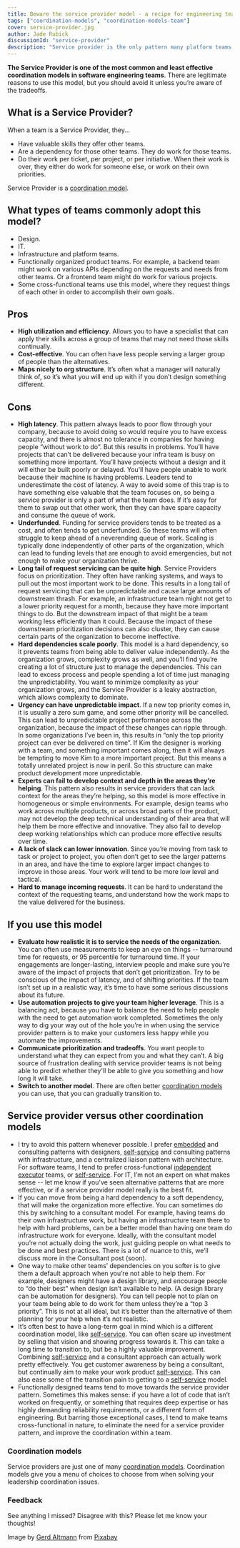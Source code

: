 ```yaml
---
title: Beware the service provider model - a recipe for engineering team failure
tags: ["coordination-models", "coordination-models-team"]
cover: service-provider.jpg
author: Jade Rubick
discussionId: "service-provider"
description: "Service provider is the only pattern many platform teams have known. This article describes how this coordination model works and some alternatives to consider."
---
```


<re-img src="service-provider.jpg"></re-img>

**The Service Provider is one of the most common and least effective coordination models in software engineering teams**. There are legitimate reasons to use this model, but you should avoid it unless you’re aware of the tradeoffs. 

## What is a Service Provider?

When a team is a Service Provider, they...

* Have valuable skills they offer other teams.
* Are a dependency for those other teams. They do work for those teams. 
* Do their work per ticket, per project, or per initiative. When their work is over, they either do work for someone else, or work on their own priorities. 

Service Provider is a [coordination model](/coordination-models/). 

## What types of teams commonly adopt this model?

* Design. 
* IT.
* Infrastructure and platform teams.
* Functionally organized product teams. For example, a backend team might work on various APIs depending on the requests and needs from other teams. Or a frontend team might do work for various projects.
* Some cross-functional teams use this model, where they request things of each other in order to accomplish their own goals.

## Pros

* **High utilization and efficiency**. Allows you to have a specialist that can apply their skills across a group of teams that may not need those skills continually. 
* **Cost-effective**. You can often have less people serving a larger group of people than the alternatives.
* **Maps nicely to org structure**. It’s often what a manager will naturally think of, so it’s what you will end up with if you don’t design something different. 

## Cons

* **High latency**. This pattern always leads to poor flow through your company, because to avoid doing so would require you to have excess capacity, and there is almost no tolerance in companies for having people “without work to do”. But this results in problems. You’ll have projects that can’t be delivered because your infra team is busy on something more important. You’ll have projects without a design and it will either be built poorly or delayed. You’ll have people unable to work because their machine is having problems. Leaders tend to underestimate the cost of latency. A way to avoid some of this trap is to have something else valuable that the team focuses on, so being a service provider is only a part of what the team does. If it’s easy for them to swap out that other work, then they can have spare capacity and consume the queue of work.
* **Underfunded**. Funding for service providers tends to be treated as a cost, and often tends to get underfunded. So these teams will often struggle to keep ahead of a neverending queue of work. Scaling is typically done independently of other parts of the organization, which can lead to funding levels that are enough to avoid emergencies, but not enough to make your organization thrive. 
* **Long tail of request servicing can be quite high**. Service Providers focus on prioritization. They often have ranking systems, and ways to pull out the most important work to be done. This results in a long tail of request servicing that can be unpredictable and cause large amounts of downstream thrash. For example, an infrastructure team might not get to a lower priority request for a month, because they have more important things to do. But the downstream impact of that might be a team working less efficiently than it could. Because the impact of these downstream prioritization decisions can also cluster, they can cause certain parts of the organization to become ineffective. 
* **Hard dependencies scale poorly**. This model is a hard dependency, so it prevents teams from being able to deliver value independently. As the organization grows, complexity grows as well, and you’ll find you’re creating a lot of structure just to manage the dependencies. This can lead to excess process and people spending a lot of time just managing the unpredictability. You want to minimize complexity as your organization grows, and the Service Provider is a leaky abstraction, which allows complexity to dominate.
* **Urgency can have unpredictable impact**. If a new top priority comes in, it is usually a zero sum game, and some other priority will be cancelled. This can lead to unpredictable project performance across the organization, because the impact of these changes can ripple through. In some organizations I’ve been in, this results in “only the top priority project can ever be delivered on time”. If Kim the designer is working with a team, and something important comes along, then it will always be tempting to move Kim to a more important project. But this means a totally unrelated project is now in peril. So this structure can make product development more unpredictable.  
* **Experts can fail to develop context and depth in the areas they’re helping**. This pattern also results in service providers that can lack context for the areas they’re helping, so this model is more effective in homogeneous or simple environments. For example, design teams who work across multiple products, or across broad parts of the product, may not develop the deep technical understanding of their area that will help them be more effective and innovative. They also fail to develop deep working relationships which can produce more effective results over time.
* **A lack of slack can lower innovation**. Since you’re moving from task to task or project to project, you often don’t get to see the larger patterns in an area, and have the time to explore larger impact changes to improve in those areas. Your work will tend to be more low level and tactical.
* **Hard to manage incoming requests**. It can be hard to understand the context of the requesting teams, and understand how the work maps to the value delivered for the business. 

## If you use this model

* **Evaluate how realistic it is to service the needs of the organization**. You can often use measurements to keep an eye on things -- turnaround time for requests, or 95 percentile for turnaround time. If your engagements are longer-lasting, interview people and make sure you’re aware of the impact of projects that don’t get prioritization. Try to be conscious of the impact of latency, and of shifting priorities. If the team isn’t set up in a realistic way, it’s time to have some serious discussions about its future.
* **Use automation projects to give your team higher leverage**. This is a balancing act, because you have to balance the need to help people with the need to get automation work completed. Sometimes the only way to dig your way out of the hole you’re in when using the service provider pattern is to make your customers less happy while you automate the improvements.
* **Communicate prioritization and tradeoffs**. You want people to understand what they can expect from you and what they can’t. A big source of frustration dealing with service provider teams is not being able to predict whether they'll be able to give you something and how long it will take. 
* **Switch to another model**. There are often better [coordination models](/coordination-models/) you can use, that you can gradually transition to.

## Service provider versus other coordination models

* I try to avoid this pattern whenever possible. I prefer [embedded](/embedded-model/) and consulting patterns with designers, [self-service](/platform-teams-and-the-self-service-model/) and consulting patterns with infrastructure, and a centralized liaison pattern with architecture. For software teams, I tend to prefer cross-functional [independent executor](/independent-executor-model/) teams, or [self-service](/platform-teams-and-the-self-service-model/). For IT, I’m not an expert on what makes sense -- let me know if you’ve seen alternative patterns that are more effective, or if a service provider model really is the best fit.
* If you can move from being a hard dependency to a soft dependency, that will make the organization more effective. You can sometimes do this by switching to a consultant model. For example, having teams do their own infrastructure work, but having an infrastructure team there to help with hard problems, can be a better model than having one team do infrastructure work for everyone. Ideally, with the consultant model you’re not actually doing the work, just guiding people on what needs to be done and best practices. There is a lot of nuance to this, we’ll discuss more in the Consultant post (soon).
* One way to make other teams’ dependencies on you softer is to give them a default approach when you’re not able to help them. For example, designers might have a design library, and encourage people to “do their best” when design isn’t available to help. (A design library can be automation for designers). You can tell people not to plan on your team being able to do work for them unless they’re a “top 3 priority”. This is not at all ideal, but it’s better than the alternative of them planning for your help when it’s not realistic.
* It’s often best to have a long-term goal in mind which is a different coordination model, like [self-service](/platform-teams-and-the-self-service-model/). You can often scare up investment by selling that vision and showing progress towards it. This can take a long time to transition to, but be a highly valuable improvement. Combining [self-service](/platform-teams-and-the-self-service-model/) and a consultant approach can actually work pretty effectively. You get customer awareness by being a consultant, but continually aim to make your work product [self-service](/platform-teams-and-the-self-service-model/). This can also ease some of the transition pain to getting to a [self-service](/platform-teams-and-the-self-service-model/) model.
* Functionally designed teams tend to move towards the service provider pattern. Sometimes this makes sense: if you have a lot of code that isn’t worked on frequently, or something that requires deep expertise or has highly demanding reliability requirements, or a different form of engineering. But barring those exceptional cases, I tend to make teams cross-functional in nature, to eliminate the need for a service provider pattern, and improve the coordination within a team.

### Coordination models

Service providers are just one of many [coordination models](/coordination-models/). Coordination models give you a menu of choices to choose from when solving your leadership coordination issues. 

### Feedback

See anything I missed? Disagree with this? Please let me know your thoughts!


Image by <a href="https://pixabay.com/users/geralt-9301/?utm_source=link-attribution&amp;utm_medium=referral&amp;utm_campaign=image&amp;utm_content=2654004">Gerd Altmann</a> from <a href="https://pixabay.com/?utm_source=link-attribution&amp;utm_medium=referral&amp;utm_campaign=image&amp;utm_content=2654004">Pixabay</a>